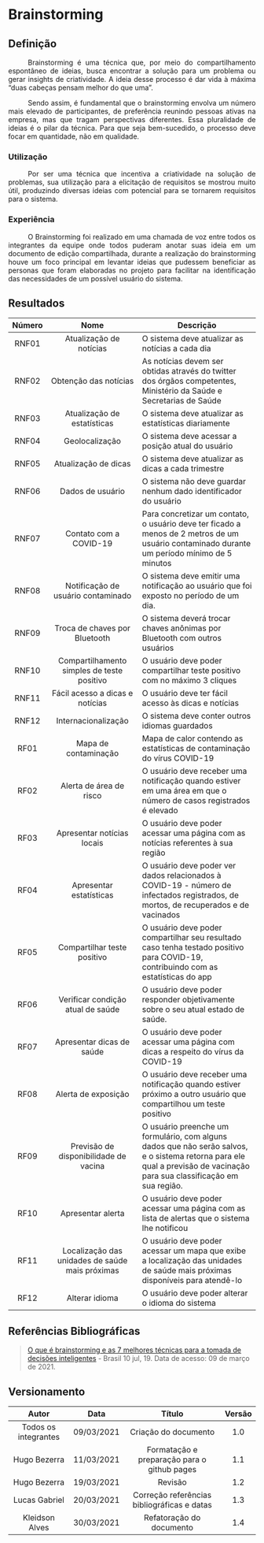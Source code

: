 # Brainstorming
## Definição
<div style="text-indent: 40px; text-align: justify"/>
Brainstorming é uma técnica que, por meio do compartilhamento espontâneo de ideias, busca encontrar a solução para um problema ou gerar insights de criatividade. A ideia desse processo é dar vida à máxima “duas cabeças pensam melhor do que uma”.

Sendo assim, é fundamental que o brainstorming envolva um número mais elevado de participantes, de preferência reunindo pessoas ativas na empresa, mas que tragam perspectivas diferentes. Essa pluralidade de ideias é o pilar da técnica. Para que seja bem-sucedido, o processo deve focar em quantidade, não em qualidade. 
</div>

### Utilização
<div style="text-indent: 40px; text-align: justify"/>
Por ser uma técnica que incentiva a criatividade na solução de problemas, sua utilização para a elicitação de requisitos se mostrou muito útil, produzindo diversas ideias com potencial para se tornarem requisitos para o sistema.  
</div>

### Experiência
<div style="text-indent: 40px; text-align: justify"/>
O Brainstorming foi realizado em uma chamada de voz entre todos os integrantes da equipe onde todos puderam anotar suas ideia em um documento de edição compartilhada, durante a realização do brainstorming houve um foco principal em levantar ideias que pudessem beneficiar as personas que foram elaboradas no projeto para facilitar na identificação das necessidades de um possível usuário do sistema.  
</div>

## Resultados

|Número|Nome|Descrição|
|:--:|:--:|--|
|RNF01|Atualização de notícias|O sistema deve atualizar as notícias a cada dia|
|RNF02|Obtenção das notícias|As notícias devem ser obtidas através do twitter dos órgãos competentes, Ministério da Saúde e Secretarias de Saúde|
|RNF03|Atualização de estatísticas|O sistema deve atualizar as estatísticas diariamente|
|RNF04|Geolocalização|O sistema deve acessar a posição atual do usuário|
|RNF05|Atualização de dicas|O sistema deve atualizar as dicas a cada trimestre
RNF06|Dados de usuário|O sistema não deve guardar nenhum dado identificador do usuário
|RNF07|Contato com a COVID-19|Para concretizar um contato, o usuário deve ter ficado a menos de 2 metros de um usuário contaminado durante um período mínimo de 5 minutos 
|RNF08|Notificação de usuário contaminado|O sistema deve emitir uma notificação ao usuário que foi exposto no período de um dia.
|RNF09|Troca de chaves por Bluetooth|O sistema deverá trocar chaves anônimas por Bluetooth com outros usuários
|RNF10|Compartilhamento simples de teste positivo|O usuário deve poder compartilhar teste positivo com no máximo 3 cliques
|RNF11|Fácil acesso a dicas e notícias|O usuário deve ter fácil acesso às dicas e notícias
|RNF12|Internacionalização|O sistema deve conter outros idiomas guardados
|RF01|Mapa de contaminação|Mapa de calor contendo as estatísticas de contaminação do vírus COVID-19
|RF02|Alerta de área de risco|O usuário deve receber uma notificação quando estiver em uma área em que o número de casos registrados é elevado
|RF03|Apresentar notícias locais|O usuário deve poder acessar uma página com as notícias referentes à sua região 
|RF04|Apresentar estatísticas |O usuário deve poder ver dados relacionados à COVID-19 - número de infectados registrados, de mortos, de recuperados e de vacinados
|RF05|Compartilhar teste positivo|O usuário deve poder compartilhar seu resultado caso tenha testado positivo para COVID-19, contribuindo com as estatísticas do app
|RF06|Verificar condição atual de saúde|O usuário deve poder responder objetivamente sobre o seu atual estado de saúde.
|RF07|Apresentar dicas de saúde|O usuário deve poder acessar uma página com dicas a respeito do vírus da COVID-19
|RF08|Alerta de exposição|O usuário deve receber uma notificação quando estiver próximo a outro usuário que compartilhou um teste positivo
|RF09|Previsão de disponibilidade de vacina|O usuário preenche um formulário, com alguns dados que não serão salvos, e o sistema retorna para ele qual a previsão de vacinação para sua classificação em sua região.
|RF10|Apresentar alerta|O usuário deve poder acessar uma página com as lista de alertas que o sistema lhe notificou
|RF11|Localização das unidades de saúde mais próximas|O usuário deve poder acessar um mapa que exibe a localização das unidades de saúde mais próximas disponíveis para atendê-lo
|RF12|Alterar idioma|O usuário deve poder alterar o idioma do sistema

## Referências Bibliográficas
> [O que é brainstorming e as 7 melhores técnicas para a tomada de decisões inteligentes](https://rockcontent.com/br/blog/brainstorming/) - Brasil 10 jul, 19. Data de acesso: 09 de março de 2021.
## Versionamento

| Autor     | Data       | Título     | Versão     |
| :--------:| :--------: | :--------: | :--------: |
| Todos os integrantes | 09/03/2021     | Criação do documento | 1.0 |
| Hugo Bezerra| 11/03/2021     | Formatação e preparação para o github pages | 1.1 |
| Hugo Bezerra| 19/03/2021     | Revisão | 1.2 |
| Lucas Gabriel | 20/03/2021     | Correção referências bibliográficas e datas | 1.3 |
|Kleidson Alves| 30/03/2021| Refatoração do documento | 1.4
